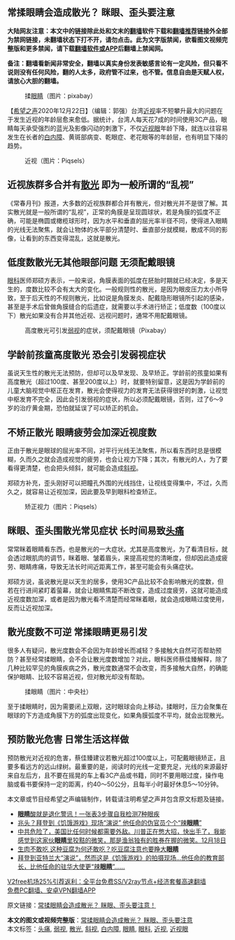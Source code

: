  <h2>常揉眼睛会造成散光？ 眯眼、歪头要注意</h2> <p class="notice"><b>大陆网友注意：本文中的链接除此处和文末的<a href="https://github.com/bannedbook/fanqiang" >翻墙</a>软件下载和<a href="https://github.com/killgcd/justmysocks/blob/master/README.md">翻墙推荐</a>链接外全部为禁网链接，未翻墙状态下打不开，请勿点击。此为文字版禁闻，欲看图文视频完整版和更多禁闻，请下载<a href="https://github.com/bannedbook/fanqiang">翻墙软件或APP</a>后翻墙上禁闻网。</p><p>备注：翻墙看新闻非常安全，翻墙以真实身份发表敏感言论有一定风险，但只看不说则没有任何风险，翻的人太多，政府管不过来，也不管。信息自由是天赋人权，请放心大胆的翻墙。</b></p>  <div class="entry"> <figure><figcaption>揉<a href="https://www.bannedbook.org/bnews/tag/%e7%9c%bc%e7%9d%9b/" class="st_tag internal_tag" rel="tag" title="标签 眼睛 下的日志">眼睛</a>（图片：pixabay）</figcaption></figure> <p>【<span class='wp_keywordlink_affiliate'><a href="https://www.soundofhope.org" title="希望之声" target="_blank">希望之声</a></span>2020年12月22日】（编辑：郭强）台湾<a href="https://www.bannedbook.org/bnews/tag/%e8%bf%91%e8%a7%86/" class="st_tag internal_tag" rel="tag" title="标签 近视 下的日志">近视</a>率不短攀升最大的问题在于发生近视的年龄层愈来愈低。据统计，台湾人每天花7成的时间使用3C产品，眼睛每天承受强烈的蓝光及影像闪动的刺激下，不仅<a href="https://www.bannedbook.org/bnews/tag/%e8%bf%91%e8%a7%86%e7%9c%bc/" class="st_tag internal_tag" rel="tag" title="标签 近视眼 下的日志">近视眼</a>年龄下降，就连以往容易发生在长者的<a href="https://www.bannedbook.org/bnews/tag/%e7%99%bd%e5%86%85%e9%9a%9c/" class="st_tag internal_tag" rel="tag" title="标签 白内障 下的日志">白内障</a>、黄斑部病变、乾眼症、老花眼等的年龄层，也有明显下降的趋势。</p> <figure><figcaption>近视（图片：Piqsels）</figcaption></figure> <h2>近视族群多合并有<a href="https://www.bannedbook.org/bnews/tag/%e6%95%a3%e5%85%89/" class="st_tag internal_tag" rel="tag" title="标签 散光 下的日志">散光</a> 即为一般所谓的“乱视”</h2> <p>《常春月刊》报道，大多数的近视族群都合并有散光，但对散光并不是很了解。其实散光就是一般所谓的“乱视”，正常的角膜是呈现圆球状，若是角膜的弧度不正确，可能是椭圆或橄榄球形时，因为水平和垂直的屈光率半径不同，使得进入眼睛的光线无法聚焦，就会让物体的水平部分清楚时、垂直部分就模糊，散成不同的影像，让看到的东西变得混乱，这就是散光。</p> <h2>低度数散光无其他眼部问题 无须配戴眼镜</h2> <p><a href="https://www.bannedbook.org/bnews/tag/%e7%9c%bc%e7%a7%91/" class="st_tag internal_tag" rel="tag" title="标签 眼科 下的日志">眼科</a>医师郑硕方表示，一般来说，角膜表面的弧度在胚胎时期就已经决定，多是天生的，度数比较不会有太大的变化。一般规则性的散光，是因为眼皮压力太小所导致，至于后天性的不规则散光，比如说是角膜发炎、配戴隐形眼镜所引起的感染，甚至是手术后曾做角膜缝合的后遗症，就需要以手术进行矫正；低度数（100度以下）散光如果没有合并其他近视、远视问题时，通常不用配戴眼镜。</p>  <figure><figcaption>高度散光可引发<a href="https://www.bannedbook.org/bnews/tag/%E5%BC%B1%E8%A7%86/" class="st_tag internal_tag" rel="tag" title="标签 弱视 下的日志">弱视</a>的症状，须配戴眼镜（Pixabay）</figcaption></figure> <h2>学龄前孩童高度散光 恐会引发弱视症状</h2> <p>虽说天生性的散光无法预防，但却可以及早发现、及早矫正。学龄前的孩童如果有高度散光（超过100度、甚至200度以上）时，就要特别留意，这是因为学龄前的儿童大脑视觉中枢正在发育，散光会使得视力的发育无法获得很好的刺激，让视觉中枢发育不完全，因此会引发弱视的症状，所以必须配戴眼镜，否则，过了6～9岁的治疗黄金期，恐怕就延误了可以矫正的机会。</p> <h2>不矫正散光 眼睛疲劳会加深近视度数</h2> <p>正由于散光是眼球的屈光率不同，对平行光线无法聚焦，所以看东西时总是很模糊，久而久之就会造成视觉的疲劳，也会让视力下降；其次，有散光的人，为了要看得更清楚，也会把头倾斜，就可能会造成<a href="https://www.bannedbook.org/bnews/tag/%e6%96%9c%e8%a7%86/" class="st_tag internal_tag" rel="tag" title="标签 斜视 下的日志">斜视</a>。</p> <p>郑硕方补充，歪头刚好可以把瞳孔外围的光线挡住，让视线变得集中，不过，久而久之，就容易让近视加深，因此要及早到眼科检查矫正。</p>  <figure><figcaption>矫正视力（图片：Piqsels）</figcaption></figure> <h2>眯眼、歪头围散光常见症状 长时间易致<a href="https://www.bannedbook.org/bnews/tag/%e5%a4%b4%e7%97%9b/" class="st_tag internal_tag" rel="tag" title="标签 头痛 下的日志">头痛</a></h2> <p>常常眯着眼睛看东西，也是散光的一大症状。尤其是高度散光，为了看清目标，就会透过眼肌肉的调节，眯着眼、皱着眉头，来提高视觉的清晰度，但却因此造成疲劳、眼睛疼痛，导致无法长时间近距离工作，甚至可能会有头痛症状。</p> <p>郑硕方说，虽说散光是以天生的居多，使用3C产品比较不会影响散光的度数，但若在行进间紧盯着萤幕，就会让眼睛焦距不断改变，造成过度疲劳，这就可能造成近视度数加深，或者是因为散光看不清楚而经常眯着眼，就会造成眼睛过度使用，反而让近视加深。</p> <h2>散光度数不可逆 常揉眼睛更易引发</h2> <p>很多人有疑问，散光度数会不会因为年龄增长而减轻？多接触大自然可否帮助预防？甚至经常揉眼睛，会不会让散光度数增加？对此，眼科医师蔡佳臻解释，除了几种比较罕见的角膜疾病之外，散光度数通常不会改变，而多接触大自然，的确能保护眼睛、比较不容易近视，但对散光却没有帮助。</p>  <figure><figcaption>揉眼睛（图片：中央社）</figcaption></figure> <p>至于揉眼睛时，因为需要闭上双眼，这时眼球会向上移动，揉眼时，压力会聚集在眼球的下方造成角膜下方的弧度出现变化，如果角膜弧度不平均，就会出现散光。</p> <h2>预防散光危害 日常生活这样做</h2> <p>预防散光对近视的危害，蔡佳臻建议若散光超过100度以上，可配戴眼镜矫正，且要多看远方的远山绿树。最重要的是，阅读时的光线一定要充足，光线的来源最好来自左后方，且不要在摇晃的车上看3C产品或书籍，同时不要用眼过度，操作电脑或看书要保持一定的距离，约40～50公分，且每半小时最好休息5～10分钟。</p> <p>本文章或节目经希望之声编辑制作，转载请注明希望之声并包含原文标题及链接。</p>  <ul class='op-related-articles' title='相关阅读'> <li><a href='https://www.bannedbook.org/bnews/health/20201222/1452731.html' target='_blank'><b>眼睛</b>酸就是退化警讯！一张表3步骤自我检测7种眼疾</a></li> <li><a href='https://www.bannedbook.org/bnews/cbnews/20201219/1450857.html' target='_blank'>兆头？拜登到《饥饿游戏》现场“演说” 他任命的伪官员个个“辣<b>眼睛</b>”</a></li> <li><a href='https://www.bannedbook.org/bnews/bannedvideo/20201219/1450836.html' target='_blank'>中共危险了，美国比任何时候都需要外敌。川普正在憋大招，快出手了，我能感觉到这家伙<b>眼睛</b>里狡黠的微笑，那是渔翁独有的胜券在握的微笑。12月18日</a></li> <li><a href='https://www.bannedbook.org/bnews/health/20201218/1450140.html' target='_blank'>生肉不敢吃 这种豆腐为何还敢吃？吃豆腐注意也要睁大<b>眼睛</b></a></li> <li><a href='https://www.bannedbook.org/bnews/comments/20201218/1449973.html' target='_blank'>拜登到亚特兰大“演说”，然而这是《饥饿游戏》的拍摄现场…他任命的教育部长，比他任命的驻华大使更“辣<b>眼睛</b>”……</a></li> </ul> <p class="texttj"> <a href="https://github.com/bannedbook/fanqiang/wiki/V2ray%E6%9C%BA%E5%9C%BA" target="_blank">V2free机场25%引荐返利：全平台免费SS/V2ray节点+经济套餐高速翻墙</a><br/> <a href="https://github.com/bannedbook/fanqiang/wiki/%E7%A6%81%E9%97%BB%E7%BD%91%E5%AE%89%E5%8D%93%E7%BF%BB%E5%A2%99%E6%96%B0%E9%97%BBAPP" target="_blank">免费PC翻墙、安卓VPN翻墙APP</a></p><p>原文链接：<a class="src_link"  href="https://www.soundofhope.org/post/452596" target="_blank">常揉眼睛会造成散光？ 眯眼、歪头要注意！</a></p><a name='sharetosocial'></a>       <div><b>本文的图文或视频完整版</b>：<a href='https://www.bannedbook.org/bnews/comments/20201222/1452836.html'>常揉眼睛会造成散光？ 眯眼、歪头要注意</a></div>  </div><!--END ENTRY--> <div class="postfooter"> <div>本文标签：<a href="https://www.bannedbook.org/bnews/tag/%e5%a4%b4%e7%97%9b/" rel="tag">头痛</a>, <a href="https://www.bannedbook.org/bnews/tag/%E5%BC%B1%E8%A7%86/" rel="tag">弱视</a>, <a href="https://www.bannedbook.org/bnews/tag/%e6%95%a3%e5%85%89/" rel="tag">散光</a>, <a href="https://www.bannedbook.org/bnews/tag/%e6%96%9c%e8%a7%86/" rel="tag">斜视</a>, <a href="https://www.bannedbook.org/bnews/tag/%e7%99%bd%e5%86%85%e9%9a%9c/" rel="tag">白内障</a>, <a href="https://www.bannedbook.org/bnews/tag/%e7%9c%bc%e7%9d%9b/" rel="tag">眼睛</a>, <a href="https://www.bannedbook.org/bnews/tag/%e7%9c%bc%e7%a7%91/" rel="tag">眼科</a>, <a href="https://www.bannedbook.org/bnews/tag/%e8%bf%91%e8%a7%86/" rel="tag">近视</a>, <a href="https://www.bannedbook.org/bnews/tag/%e8%bf%91%e8%a7%86%e7%9c%bc/" rel="tag">近视眼</a></div>  </div><!--END POSTFOOTER--> 